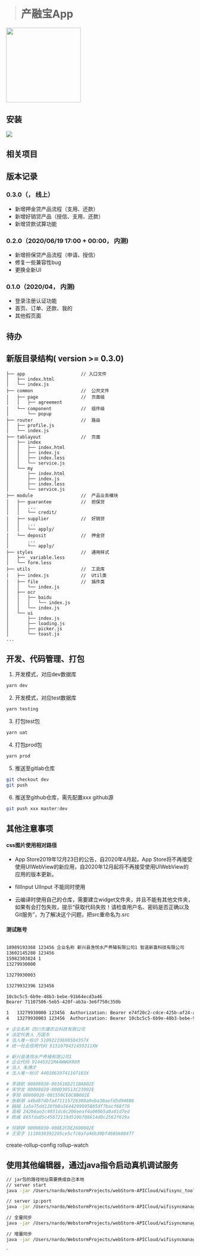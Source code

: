 > # 产融宝App

<img src="https://ftp.bmp.ovh/imgs/2020/06/d6fbcac62b6b2038.png" width="200"  align="middle" />



## 安装
![](https://ftp.bmp.ovh/imgs/2020/06/776d4d2a9635e40b.jpeg)

## 相关项目


## 版本记录

### 0.3.0（， 线上）
  - 新增押金贷产品流程（支用、还款）
  - 新增好销贷产品（授信、支用、还款）
  - 新增贷款试算功能

### 0.2.0（2020/06/19 17:00 + 00:00， 内测)
  - 新增担保贷产品流程（申请、授信）
  - 修复一些兼容性bug
  - 更换全新UI

### 0.1.0（2020/04， 内测)
  - 登录注册认证功能
  - 首页、订单、还款、我的
  - 其他假页面
  

## 待办



## 新版目录结构( version >= 0.3.0)
```
├── app                     // 入口文件
│   ├── index.html          
│   └── index.js
├── common                  //  公共文件
│   ├── page                //  页面级
│   │   ├── agreement       
│   └── component           //  组件级
│       └── popup
├── router                  //  路由
│   ├── profile.js          
│   └── index.js
├── tablayout               //  页面
│   ├── index
│   │   ├── index.html
│   │   ├── index.js
│   │   ├── index.less
│   │   └── service.js
│   └── my
│       ├── index.html
│       ├── index.js
│       ├── index.less
│       └── service.js
├── module                  //  产品业务模块
│   ├── guarantee           //  担保贷
│   │   ...
│   │   └── credit/
│   ├── supplier            //  好销贷
│   │   ...
│   │   └── apply/
│   └── deposit             //  押金贷
│       ...
│       └── apply/
├── styles                  //  通用样式
│   ├── _variable.less
│   └── form.less
├── utils                   //  工具库
│   ├── index.js            //  Util类
│   ├── file                //  插件类
│   │   └── index.js
│   ├── ocr
│   │   ├── baidu
│   │   │   └── index.js
│   │   └── index.js
│   └── ui
│       ├── index.js
│       ├── loading.js
│       ├── picker.js
│       └── toast.js
...

```

## 开发、代码管理、打包

1. 开发模式，对应dev数据库
```bash
yarn dev
```

2. 开发模式，对应test数据库
```bash
yarn testing
```

3. 打包test包
```bash
yarn uat
```

4. 打包prod包
```bash
yarn prod
```

5. 推送至gitlab仓库
```bash
git checkout dev
git push
```

6. 推送至github仓库，需先配置xxx github源
```bash
git push xxx master:dev
```

## 其他注意事项
#### css图片使用相对路径
- App Store2019年12月23日的公告，自2020年4月起，App Store将不再接受使用UIWebView的新应用，自2020年12月起将不再接受使用UIWebView的应用的版本更新。

- fillInput UIInput 不能同时使用

- 云编译时使用自己的仓库，需要建立widget文件夹，并且不能有其他文件夹，如果有会打包失败，提示“获取代码失败！请检查用户名、密码是否正确以及Git服务”，为了解决这个问题，把src重命名为.src

#### 测试账号

``` bash

18989193368 123456 企业名称 新兴县渔悦水产养殖有限公司1 智道新喜科技有限公司
13602145280 123456
15982303824 1
13279930000

13279930003

13279932396 123456

10cbc5c5-6b9e-48b3-bebe-91b64ecd3a46
Bearer 71107506-5eb5-420f-ab3a-3e6f750c350b

1	13279930000	123456	Authorization: Bearer e74f20c2-cdce-425b-af24-a9d356c30dcf
4	13279930003	123456	Authorization: Bearer 10cbc5c5-6b9e-48b3-bebe-91b64ecd3a46

# 企业名称 四川东雄农业科技有限公司
# 法定代表人 万国东
# 法人唯一标识 51092219690504357X
# 统一社会信用代码 9151070431459311XW

# 新兴县渔悦水产养殖有限公司1
# 企业代码 91445321MA4WWGKRXR
# 法人 朱博才
# 法人唯一标识 44010619741107183X

# 李骁航 00008030-001618D211BA802E
# 宋学龙 00008020-000D39513C23002E
# 李阳 00008020-001550CE0CBB002E
# 张新朋 a4bd87dbfa471115726300a9eba30aefd5d94686
# 娟娟 1a5e75dd120fb8a5644299095805df7bacf68f70
# 高榕 242b6ae2c4031dc6c206eeaf4a060b5a0a01d7ed
# 欧威 865fda05c45872119d510b788614d0c2562f619a

# 何婷婷 00008030-000E2CDE2600802E
# 王安才 1118030392205ce5cfc0afa46b30bf468b6884f7


```
create-rollup-config rollup-watch

## 使用其他编辑器，通过java指令启动真机调试服务


```bash
// jar包的路径地址需要换成自己本地
// server start
java -jar /Users/nardo/WebstormProjects/webStorm-APICloud/wifisync_tools/wifisync.jar /Users/nardo/WebstormProjects /Users/nardo/WebstormProjects/webStorm-APICloud/wifisync_tools

// server ip:port
java -jar /Users/nardo/WebstormProjects/webStorm-APICloud/wifisyncmanager.jar 1 /Users/nardo/WebstormProjects/webStorm-APICloud/wifisync_tools/config_info

// 全量同步
java -jar /Users/nardo/WebstormProjects/webStorm-APICloud/wifisyncmanager.jar 2 /Users/nardo/WebstormProjects/webStorm-APICloud/wifisync_tools/config_info /Users/nardo/WebstormProjects/widget /Users/nardo/WebstormProjects

// 增量同步
java -jar /Users/nardo/WebstormProjects/webStorm-APICloud/wifisyncmanager.jar 3 /Users/nardo/WebstormProjects/webStorm-APICloud/wifisync_tools/config_info /Users/nardo/WebstormProjects/widget /Users/nardo/WebstormProjects

```

`

